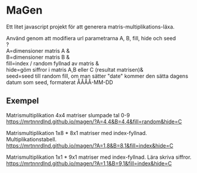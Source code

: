# MaGen
Ett litet javascript projekt för att generera matris-multiplikations-läxa.

Använd genom att modifiera url parametrarna A, B, fill, hide och seed  
?  
  A=dimensioner matris A &  
  B=dimensioner matris B &  
  fill=index / random fyllnad av matris &  
  hide=göm siffror i matris A,B eller C (resultat matrisen)&  
  seed=seed till random fill, om man sätter "date" kommer den sätta dagens datum som seed, formaterat ÅÅÅÅ-MM-DD

## Exempel

Matrismultiplikation 4x4 matriser slumpade tal 0-9  
https://mrtnnrdlnd.github.io/magen/?A=4,4&B=4,4&fill=random&hide=C

Matrismultiplikation 1x8 * 8x1 matriser med index-fyllnad. Multiplikationstabell.  
https://mrtnnrdlnd.github.io/magen/?A=1,8&B=8,1&fill=index&hide=C

Matrismultiplikation 1x1 * 9x1 matriser med index-fyllnad. Lära skriva siffror.  
https://mrtnnrdlnd.github.io/magen/?A=1,1&B=9,1&fill=index&hide=C
